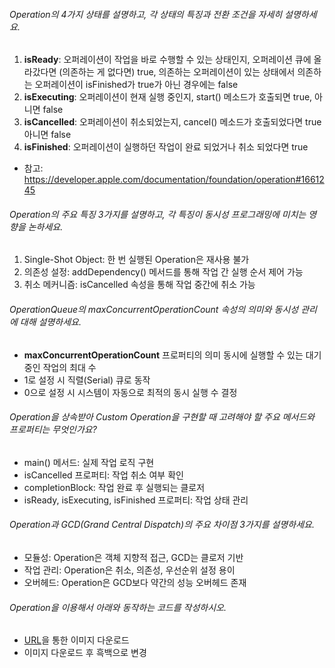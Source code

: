 ###### Operation의 4가지 상태를 설명하고, 각 상태의 특징과 전환 조건을 자세히 설명하세요.
1. **isReady**: 오퍼레이션이 작업을 바로 수행할 수 있는 상태인지, 오퍼레이션 큐에 올라갔다면 (의존하는 게 없다면) true, 의존하는 오퍼레이션이 있는 상태에서 의존하는 오퍼레이션이 isFinished가 true가 아닌 경우에는 false
2. **isExecuting**: 오퍼레이션이 현재 실행 중인지, start() 메소드가 호출되면 true, 아니면 false
3. **isCancelled**: 오퍼레이션이 취소되었는지, cancel() 메소드가 호출되었다면 true 아니면 false
4. **isFinished**: 오퍼레이션이 실행하던 작업이 완료 되었거나 취소 되었다면 true
- 참고: https://developer.apple.com/documentation/foundation/operation#1661245

###### Operation의 주요 특징 3가지를 설명하고, 각 특징이 동시성 프로그래밍에 미치는 영향을 논하세요.
1. Single-Shot Object: 한 번 실행된 Operation은 재사용 불가
2. 의존성 설정: addDependency() 메서드를 통해 작업 간 실행 순서 제어 가능
3. 취소 메커니즘: isCancelled 속성을 통해 작업 중간에 취소 가능

###### OperationQueue의 maxConcurrentOperationCount 속성의 의미와 동시성 관리에 대해 설명하세요.
- **maxConcurrentOperationCount** 프로퍼티의 의미 동시에 실행할 수 있는 대기 중인 작업의 최대 수
- 1로 설정 시 직렬(Serial) 큐로 동작
- 0으로 설정 시 시스템이 자동으로 최적의 동시 실행 수 결정

###### Operation을 상속받아 Custom Operation을 구현할 때 고려해야 할 주요 메서드와 프로퍼티는 무엇인가요?
- main() 메서드: 실제 작업 로직 구현
- isCancelled 프로퍼티: 작업 취소 여부 확인
- completionBlock: 작업 완료 후 실행되는 클로저
- isReady, isExecuting, isFinished 프로퍼티: 작업 상태 관리

###### Operation과 GCD(Grand Central Dispatch)의 주요 차이점 3가지를 설명하세요.
- 모듈성: Operation은 객체 지향적 접근, GCD는 클로저 기반
- 작업 관리: Operation은 취소, 의존성, 우선순위 설정 용이
- 오버헤드: Operation은 GCD보다 약간의 성능 오버헤드 존재


###### Operation을 이용해서 아래와 동작하는 코드를 작성하시오.
-  [URL](https://github.com/yavuzceliker/sample-images/tree/main/images)을 통한 이미지 다운로드
- 이미지 다운로드 후 흑백으로 변경
